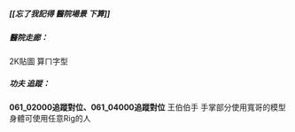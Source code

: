 ##### [[忘了我記得 醫院場景 下算]]

##### 醫院走廊：
2K貼圖
算ㄇ字型

##### 功夫 追蹤：
**061_02000追蹤對位、061_04000追蹤對位**
王伯伯手
手掌部分使用寬哥的模型
身體可使用任意Rig的人